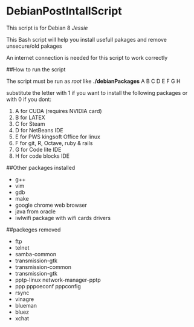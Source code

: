 # DebianPostIntallScript

This script is for Debian 8 _Jessie_

This Bash script will help you install usefull pakages and remove unsecure/old pakages

An internet connection is needed for this script to work correctly


##How to run the script

The script must be run as *root* like __./debianPackages__ A B C D E F G H

substitute the letter with 1 if you want to install the following packages or with 0 if you dont:

1. A for CUDA (requires NVIDIA card)
2. B for LATEX
3. C for Steam
4. D for NetBeans IDE
5. E for PWS kingsoft Office for linux
6. F for git, R, Octave, ruby & rails
7. G for Code lite IDE
8. H for code blocks IDE


##Other packages installed
* g++
* vim
* gdb
* make
* google chrome web browser 
* java from oracle
* iwlwifi package with wifi cards drivers

##packeges removed
* ftp
* telnet
* samba-common
* transmission-gtk
* transmission-common
* transmission-gtk
* pptp-linux network-manager-pptp
* ppp pppoeconf pppconfig
* rsync
* vinagre
* blueman
* bluez
* xchat